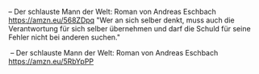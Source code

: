 – Der schlauste Mann der Welt: Roman von Andreas Eschbach
https://amzn.eu/568ZDpq
"Wer an sich selber denkt, muss auch die Verantwortung für sich selber übernehmen und darf die Schuld für seine Fehler nicht bei anderen suchen."

 – Der schlauste Mann der Welt: Roman von Andreas Eschbach
https://amzn.eu/5RbYpPP